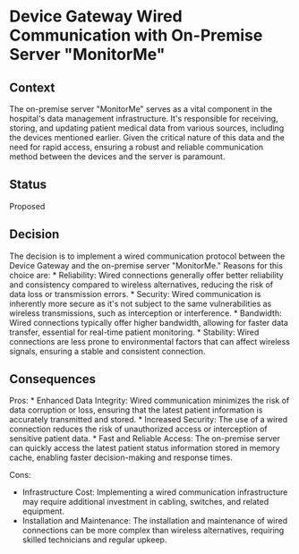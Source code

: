 # Device Gateway Wired Communication with On-Premise Server "MonitorMe"

## Context
The on-premise server "MonitorMe" serves as a vital component in the hospital's data management infrastructure. 
It's responsible for receiving, storing, and updating patient medical data from various sources, including the devices mentioned earlier. 
Given the critical nature of this data and the need for rapid access, 
ensuring a robust and reliable communication method between the devices and the server is paramount.

## Status
Proposed

## Decision
The decision is to implement a wired communication protocol between the Device Gateway and the on-premise server "MonitorMe."
Reasons for this choice are:
    * Reliability: Wired connections generally offer better reliability and consistency compared to wireless alternatives, reducing the risk of data loss or transmission errors.
    * Security: Wired communication is inherently more secure as it's not subject to the same vulnerabilities as wireless transmissions, such as interception or interference.
    * Bandwidth: Wired connections typically offer higher bandwidth, allowing for faster data transfer, essential for real-time patient monitoring.
    * Stability: Wired connections are less prone to environmental factors that can affect wireless signals, ensuring a stable and consistent connection.

## Consequences

Pros:
    * Enhanced Data Integrity: Wired communication minimizes the risk of data corruption or loss, ensuring that the latest patient information is accurately transmitted and stored.
    * Increased Security: The use of a wired connection reduces the risk of unauthorized access or interception of sensitive patient data.
    * Fast and Reliable Access: The on-premise server can quickly access the latest patient status information stored in memory cache, enabling faster decision-making and response times.
  
Cons:
   *  Infrastructure Cost: Implementing a wired communication infrastructure may require additional investment in cabling, switches, and related equipment.
   *  Installation and Maintenance: The installation and maintenance of wired connections can be more complex than wireless alternatives, requiring skilled technicians and regular upkeep.
